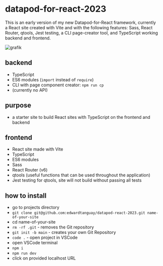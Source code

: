 # datapod-for-react-2023

This is an early version of my new Datapod-for-React framework, currently a React site created with Vite and with the following features: Sass, React Router, qtools, Jest testing, a CLI page-creator tool, and TypeScript working backend and frontend.

![grafik](https://user-images.githubusercontent.com/446574/200960596-bdc5bd34-ca8c-4c03-9c0f-e67e9bf7d111.png)

## backend

- TypeScript
- ES6 modules (`import` instead of `require`)
- CLI with page component creator: `npm run cp`
- (currently no API)

## purpose

- a starter site to build React sites with TypeScript on the frontend and backend

## frontend

- React site made with Vite
- TypeScript
- ES6 modules
- Sass
- React Router (v6)
- qtools (useful functions that can be used throughout the application)
- Jest testing for qtools, site will not build without passing all tests

## how to install

- go to projects directory
- `git clone git@github.com:edwardtanguay/datapod-react-2023.git name-of-your-site`
- cd name-of-your-site
- `rm -rf .git` - removes the Git repository 
- `git init -b main` - creates your own Git Repository
- `code .` - open project in VSCode
- open VSCode terminal
- `npm i`
- `npm run dev`
- click on provided localhost URL
